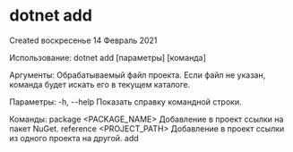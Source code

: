 # dotnet add
Created воскресенье 14 Февраль 2021

Использование: dotnet add [параметры] <PROJECT> [команда]

Аргументы:
  <PROJECT>   Обрабатываемый файл проекта. Если файл не указан, команда будет искать его в текущем каталоге.

Параметры:
  -h, --help   Показать справку командной строки.

Команды:
  package <PACKAGE_NAME>     Добавление в проект ссылки на пакет NuGet.
  reference <PROJECT_PATH>   Добавление в проект ссылки из одного проекта на другой.
add

